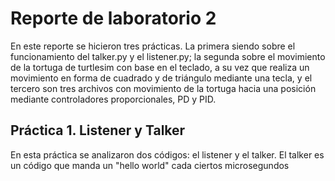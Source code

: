 # Reporte de laboratorio 2
En este reporte se hicieron tres prácticas. La primera siendo sobre el funcionamiento del talker.py y el listener.py; la segunda sobre el movimiento de la tortuga de turtlesim con base en el teclado, a su vez que realiza un movimiento en forma de cuadrado y de triángulo mediante una tecla, y el tercero son tres archivos con movimiento de la tortuga hacia una posición mediante controladores proporcionales, PD y PID.

## Práctica 1. Listener y Talker

En esta práctica se analizaron dos códigos: el listener y el talker. El talker es un código que manda un "hello world" cada ciertos microsegundos